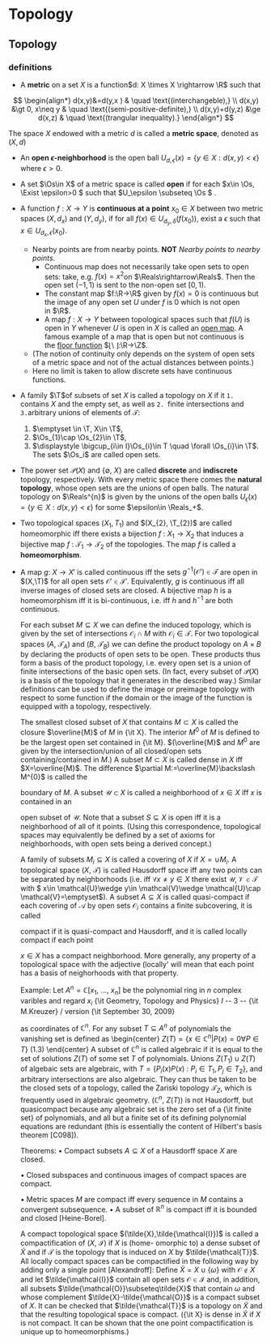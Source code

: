 # Topology

$$
\newcommand{\Reals}{\mathbb{R}}
\newcommand{\vepsilon}{\varepsilon}
\renewcommand{\epsilon}{\varepsilon}
\newcommand{\Os}{\mathcal{O}}
\renewcommand{\Exist}{\exist\,}
\newcommand{\T}{\mathcal T}
$$

## Topology

### definitions

- A **metric** on a set $X$ is a function$d: X \times X \rightarrow \R$ such that

$$
\begin{align*}
d(x,y)&=d(y,x ) & \quad \text{(interchangeble),} \\
d(x,y) &\gt 0, x\neq y  & \quad \text{(semi-positive-definite),} \\
d(x,y)+d(y,z) &\ge d(x,z) & \quad \text{(trangular inequality).}
\end{align*}
$$

The space $X$ endowed with  a metric $d$  is called a **metric space**, denoted as $(X,d)$

- An **open $\epsilon$-neighborhood** is the open ball $U_{d,\epsilon}(x)=\{y\in X : d(x, y)<\epsilon\}$ where $\epsilon \gt 0$. 
- A set $\Os\in X$ of a metric space is called **open** if for each $x\in \Os, \Exist \epsilon>0 $ such that $U_\epsilon \subseteq \Os $ .
- A function $f: X\rightarrow Y$ is **continuous at a point** $x_0\in X$ between two metric spaces $(X,d_x)$ and $(Y,d_y)$, if for all $f(x)\in U_{d_y,\delta}(f(x_0))$, exist a $\epsilon$ such that $x\in U_{d_x,\epsilon}(x_0)$.
  - Nearby points are from nearby points. **NOT** *Nearby points to nearby points*. 
    - Continuous map does not necessarily take open sets to open sets: take, e.g. $f(x)=x^2$on $\Reals\rightarrow\Reals$. Then the open set $(−1,1)$ is sent to the non-open set $[0,1)$. 
    - The constant map $f:\R→\R$ given by $f(x)=0$ is continuous but the image of any open set $U$ under $f$ is ${0}$ which is not open in $\R$. 
    - A map $f:X→Y$ between topological spaces such that $f(U)$ is open in $Y$ whenever $U$ is open in $X$ is called an [open map](http://en.wikipedia.org/wiki/Open_and_closed_maps). A famous example of a map that is open but not continuous is the [floor function](http://en.wikipedia.org/wiki/Floor_and_ceiling_functions) $⌊\ ⌋:\R→\Z$. 
  - (The notion of continuity only depends on the system of open sets of a metric space and not of the actual distances between points.)
  - Here no limit is taken to allow discrete sets have continuous functions. 

- A family $\T$of subsets of set $X$ is called a topology on $X$ if it `1.` contains $X$ and the empty set, as well as `2. `finite intersections and `3.`arbitrary unions of elements of $\mathcal{T}$:
    1. $\emptyset \in \T, X\in \T$, 
    2. $\Os_{1}\cap \Os_{2}\in \T$,
    3. $\displaystyle \bigcup_{i\in I}\Os_{i}\in T \quad \forall \Os_{i}\in \T$.
      The sets $\Os_i$ are called open sets.

- The power set $\mathcal{P}(X)$ and $\{\emptyset,\ X\}$ are called **discrete** and **indiscrete** topology, respectively. With every metric space there comes the **natural topology**, whose open sets are the unions of open balls. The natural topology on $\Reals^{n}$ is given by the unions of the open balls $U_\epsilon(x)=\{y\in X : d(x, y)\lt\epsilon\}$ for some $\epsilon\in \Reals_+$.

- Two topological spaces $(X_1, T_{1})$ and $(X_{2}, \T_{2})$ are called homeomorphic iff there exists a bijection $f$ : $X_{1}\rightarrow X_{2}$ that induces a bijective map $f$ : $\mathcal{T}_{1}\rightarrow \mathcal{T}_{2}$ of the topologies. The map $f$ is called a **homeomorphism**. 

- A map $g$: $X\rightarrow X'$ is called continuous iff the sets $g^{-1}(\mathcal{O}')\in \mathcal{T}$ are open in $(X,\T)$ for all open sets $\mathcal{O}'\in \mathcal{I}'$. Equivalently, $g$ is continuous iff all inverse images of closed sets are closed. A bijective map $h$ is a homeomorphism iff it is $\mathrm{b}\mathrm{i}$-continuous, i.e. iff $h$ and $h^{-1}$ are both continuous.

    For each subset $M\subseteq X$ we can define the induced topology, which is given by the set of intersections $\mathcal{O}_{i}\cap M$ with $\mathcal{O}_{i}\in \mathcal{T}$. For two topological spaces $(A,\ \mathcal{T}_{A})$ and $(B,\ \mathcal{T}_{B})$ we can define the product topology on $A\times B$ by declaring the products of open sets to be open. These products thus form a basis of the product topology, i.e. every open set is a union of finite intersections of the basic open sets. $(\mathrm{I}\mathrm{n}$ fact, every subset $\mathrm{o}\mathrm{f}\ \mathcal{P}(X)$ is a basis of the topology that it generates in the described way.) Similar definitions can be used to define the image or preimage topology with respect to some function if the domain or the image of the function is equipped with a topology, respectively.

    The smallest closed subset of $X$ that contains $M\subset X$ is called the closure $\overline{M}$ of $M$ in {\it X}. The interior $M^{0}$ of $M$ is defined to be the largest open set contained in {\it M}. $(\overline{M}$ and $M^{0}$ are given by the intersection/union of all closed/open sets containing/contained in $M.$) A subset $M\subset X$ is called dense in $X$ iff $X=\overline{M}$. The difference $\partial M:=\overline{M}\backslash M^{0}$ is called the

    boundary of $M$. A subset $\mathcal{U}\subset X$ is called a neighborhood of $x\in X$ iff $x$ is contained in an

    open subset of $\mathcal{U}$. Note that a subset $S\subseteq X$ is open iff it is a neighborhood of all of it points. (Using this correspondence, topological spaces may equivalently be defined by a set of axioms for neighborhoods, with open sets being a derived concept.)

    A family of subsets $M_{i}\subseteq X$ is called a covering of $X$ if $X=\cup M_{i}$. A topological space $(X,\ \mathcal{T})$ is called Hausdorff space iff any two points can be separated by neighborhoods (i.e. iff $\forall x\neq y\in X$ there exist $\mathcal{U}, \mathcal{V}\in \mathcal{T}$ with $ x\in \mathcal{U}\wedge y\in \mathcal{V}\wedge \mathcal{U}\cap \mathcal{V}=\emptyset$). A subset $A\subseteq X$ is called quasi-compact if each covering of $\mathcal{A}$ by open sets $\mathcal{O}_{i}$ contains a finite subcovering, it is called

    compact if it is quasi-compact and Hausdorff, and it is called locally compact if each point

    $x\in X$ has a compact neighborhood. More generally, any property of a topological space with the adjective (locally' will mean that each point has a basis of neighorhoods with that property.

    Example: Let $A^{n}=\mathbb{C}[x_{1},\ \ldots,\ x_{n}]$ be the polynomial ring in $n$ complex varibles and regard $x_{i}$ {\it Geometry, Topology and Physics} $I$ -- 3 -- {\it M.Kreuzer} / version {\it September 30, 2009}

    as coordinates of $\mathbb{C}^{n}$. For any subset $T\subseteq A^{n}$ of polynomials the vanishing set is defined as
    \begin{center}
    $Z(T)=\{x\in \mathbb{C}^{n}|P(x)=0\forall P\in T\}$   (1.3)
    \end{center}
    A subset of $\mathbb{C}^{n}$ is called algebraic if it is equal to the set of solutions $Z(T)$ of some set $T$ of polynomials. Unions $Z(T_{1})\cup Z(T)$ of algebaic sets are algebraic, with $T=\{P_{i}(x) P(x)$ : $P_{i}\in T_{1}, P_{j}\in T_{2}\}$, and arbitrary intersections are also algebraic. They can thus be taken to be the closed sets of a topology, called the Zariski topology $\mathcal{T}_{Z}$, which is frequently used in algebraic geometry. $(\mathbb{C}^{n},\ Z(T))$ is not Hausdorff, but quasicompact because any algebraic set is the zero set of a {\it finite set} of polynomials, and all but a finite set of its defining polynomial equations are redundant (this is essentially the content of Hilbert's basis theorem [C098]).

    Theorems: $\bullet$ Compact subsets $A\subseteq X$ of a Hausdorff space $X$ are closed.

    $\bullet$ Closed subspaces and continuous images of compact spaces are compact.

    $\bullet$ Metric spaces $M$ are compact iff every sequence in $M$ contains a convergent subsequence. $\bullet$ A subset of $\mathbb{R}^{n}$ is compact iff it is bounded and closed [Heine-Borel].

    A compact topological space $(\tilde{X},\tilde{\mathcal{I}})$ is called a compactification of $(X,\ \mathcal{I})$ if $X$ is (home- omorphic to) a dense subset of $\tilde{X}$ and if $\mathcal{T}$ is the topology that is induced on $X$ by $\tilde{\mathcal{T}}$. All locally compact spaces can be compactified in the following way by adding only a single point [Alexandroff]: Define $\tilde{X}=X\cup\{\omega\}$ with $\mathcal{O}\not\in X$ and let $\tilde{\mathcal{I}}$ contain all open sets $\mathcal{O}\in \mathcal{I}$ and, in addition, all subsets $\tilde{\mathcal{O}}\subseteq\tilde{X}$ that contain $\omega$ and whose complement $\tilde{X}-\tilde{\mathcal{O}}$ is a compact subset of $X$. It can be checked that $\tilde{\mathcal{T}}$ is a topology on $\tilde{X}$ and that the resulting topological space is compact. ({\it X} is dense in $\tilde{X}$ if $X$ is not compact. It can be shown that the one point compactification is unique up to homeomorphisms.)